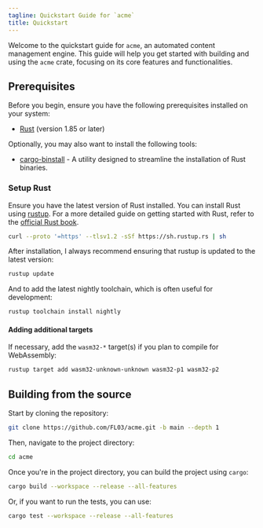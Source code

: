 ```yaml
---
tagline: Quickstart Guide for `acme`
title: Quickstart
---
```


Welcome to the quickstart guide for `acme`, an automated content management engine. This guide will help you get started with building and using the `acme` crate, focusing on its core features and functionalities.

## Prerequisites

Before you begin, ensure you have the following prerequisites installed on your system:

- [Rust](https://www.rust-lang.org/) (version 1.85 or later)

Optionally, you may also want to install the following tools:

- [cargo-binstall](https://github.com/cargo-bins/cargo-binstall) - A utility designed to streamline the installation of Rust binaries.

### Setup Rust

Ensure you have the latest version of Rust installed. You can install Rust using [rustup](https://rustup.rs/). For a more detailed guide on getting started with Rust, refer to the [official Rust book](https://doc.rust-lang.org/book/).

```bash
curl --proto '=https' --tlsv1.2 -sSf https://sh.rustup.rs | sh
```

After installation, I always recommend ensuring that rustup is updated to the latest version:

```bash
rustup update
```

And to add the latest nightly toolchain, which is often useful for development:

```bash
rustup toolchain install nightly
```

#### Adding additional targets

If necessary, add the `wasm32-*` target(s) if you plan to compile for WebAssembly:

```bash
rustup target add wasm32-unknown-unknown wasm32-p1 wasm32-p2
```

## Building from the source

Start by cloning the repository:

```bash
git clone https://github.com/FL03/acme.git -b main --depth 1
```

Then, navigate to the project directory:

```bash
cd acme
```

Once you're in the project directory, you can build the project using `cargo`:

```bash
cargo build --workspace --release --all-features
```

Or, if you want to run the tests, you can use:

```bash
cargo test --workspace --release --all-features
```
